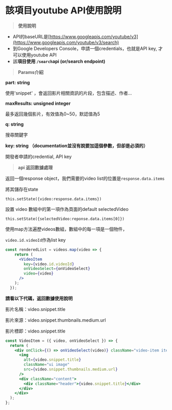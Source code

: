 # 該項目youtube API使用說明

> **使用說明**

- API的baseURL是[https://www.googleapis.com/youtube/v3](https://www.googleapis.com/youtube/v3/search)
- 到Google Developers Console，申請一個credentials，也就是API key, 才可以使用youtube API
- 該**項目使用 `/search`api (or/search endpoint)**

> **Params介紹**

**part: string**

使用'snippet' ，會返回影片相關資訊的片段，包含描述、作者...

**maxResults: unsigned integer**

最多返回幾個影片，有效值為0~50，默認值為5

**q: string**

搜尋關鍵字

**key: string （documentation並沒有說要加這個參數，但卻是必須的）**

開發者申請的credential, API key

> **api 返回數據處理**

返回一個response object，我們需要的video list的位置是`response.data.items`

將其儲存在state

`this.setState({video:response.data.items})`

設置 video 數組中的第一項作為頁面的default selectedVideo

`this.setState({selectedVideo:reponse.data.items[0]})`

使用map方法遍歷videos數組，數組中的每一項是一個物件，

`video.id.videoId`作為list key

```jsx
const renderedList = videos.map(video => {
    return (
      <VideoItem
        key={video.id.videoId}  
        onVideoSelect={onVideoSelect} 
        video={video}
      />
    );
  });
```

**請看以下代碼，返回數據使用說明**

影片名稱：video.snippet.title

影片來源：video.snippet.thumbnails.medium.url

影片標即：video.snippet.title

```jsx
const VideoItem = ({ video, onVideoSelect }) => {
  return (
    <div onClick={() => onVideoSelect(video)} className="video-item item">
      <img
        alt={video.snippet.title}
        className="ui image"
        src={video.snippet.thumbnails.medium.url}
      /> 
      <div className="content">
        <div className="header">{video.snippet.title}</div>
      </div>
    </div>
  );
};
```
